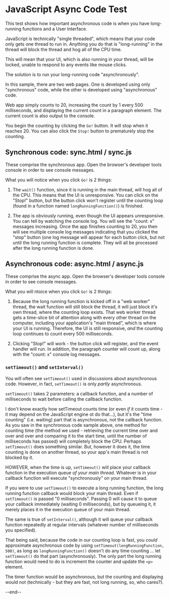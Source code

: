 # JavaScript Async Code Test

This test shows how important asynchronous code is when you have long-running functions and a User Interface.

JavaScript is technically "single threaded", which means that your code only gets one thread to run in. Anything you do that is "long-running" in the thread will block the thread and hog all of the CPU time.

This will mean that your UI, which is also running in your thread, will be locked, unable to respond to any events like mouse clicks.

The solution is to run your long-running code "asynchronously".

In this sample, there are two web pages. One is developed using only "synchronous" code, while the other is developed using "asynchronous" code.

Web app simply counts to 20, increasing the count by 1 every 500 milliseconds, and displaying the current count in a paragraph element. The current count is also output to the console.

You begin the counting by clicking the `Go!` button. It will stop when it reaches 20. You can also click the `Stop!` button to prematurely stop the counting.

## Synchronous code: sync.html / sync.js

These comprise the synchronous app. Open the browser's developer tools console in order to see console messages.

What you will notice when you click `Go!` is 2 things:

1. The `wait()` function, since it is running in the main thread, will hog all of the CPU. This means that the UI is unresponsive. You can click on the "Stop!" button, but the button click won't register until the counting loop (found in a function named `longRunningFunction()`) is finished.

2. The app is obviously running, even though the UI appears unresponsive. You can tell by watching the console log. You will see the "count: x" messages increasing. Once the app finishes counting to 20, you then will see multiple console log messages indicating that you clicked the "stop" button (one log message will appear for each button click, but not until the long running function is complete. They will all be processed after the long running function is done.

## Asynchronous code: async.html / async.js

These comprise the async app. Open the browser's developer tools console in order to see console messages.

What you will ntoice when you click `Go!` is 2 things:

1. Because the long running function is kicked off in a "web worker" thread, the wait function will still block the thread, it will just block it's own thread, where the counting loop exists. That web worker thread gets a time-slice bit of attention along with every other thread on the computer, including your application's "main thread", which is where your UI is running. Therefore, the UI is still responsive, *and* the counting loop continues to count every 500 milliseconds.

2. Clicking "Stop!" will work - the button click will register, and the event handler will run. In addition, the paragraph counter will count up, along with the "count: x" console log messages.

### `setTimeout()` and `setInterval()`

You will often see `setTimeout()` used in discussions about asynchronous code. However, in fact, `setTimeout()` is only *partly* asynchronous.

`setTimeout()` takes 2 parameters: a callback function, and a number of milliseconds to wait before calling the callback function.

I don't know exactly how setTimeout counts time (or even *if* it counts time - it may depend on the JavaScript engine ot do that...), but it's the "time counting" (i.e. waiting) part that is asynchronous, not the callback function. As you saw in the synchronous code sample above, one method for counting time (the method we used - retrieving the current time over and over and over and comparing it to the start time, until the number of milliseconds has passed) will completely block the CPU. Perhaps `setTimeout()` does something similar. But, however it does it, the time counting is done on another thread, so your app's main thread is not blocked by it.

HOWEVER, when the time is up, `setTimeout()` will place your callback function in the execution queue *of your main thread*. Whatever is in your callback function will execute "synchronously" on your main thread.

If you were to use `setTimeout()` to execute a long running function, the long running function callback would block your main thread. Even if `setTimeout()` is passed "0 milliseconds". Passing 0 will cause it to queue your callback immediately (waiting 0 milliseconds), but by queueing it, it merely places it in the execution queue of your main thread.

The same is true of `setInterval()`, although it will queue your callback function repeatedly at regular intervals (whatever number of milliseconds you specified).

That being said, because the code in our counting loop is fast, you *could* approximate asynchronous code by using `setTimeout(longRunningFunction, 500)`, as long as `longRunningFunction()` doesn't do any time counting ... let `setTimeout()` do that part (asynchronously). The only part the long running function would need to do is increment the counter and update the `<p>` element.

The timer function would be asynchronous, but the counting and displaying would not (technically - but they are fast, not long running, so, who cares?).

--end--
